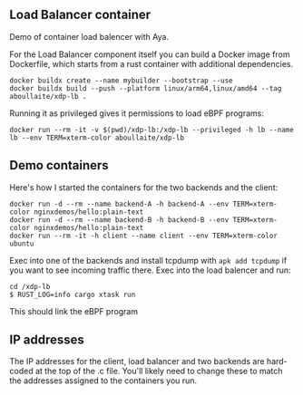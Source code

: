 ## Load Balancer container

Demo of container load balencer with Aya.

For the Load Balancer component itself you can build a Docker image from Dockerfile, which starts from a rust container with additional dependencies.

```
docker buildx create --name mybuilder --bootstrap --use
docker buildx build --push --platform linux/arm64,linux/amd64 --tag aboullaite/xdp-lb .
```
Running it as privileged gives it permissions to load eBPF programs:
```
docker run --rm -it -v $(pwd)/xdp-lb:/xdp-lb --privileged -h lb --name lb --env TERM=xterm-color aboullaite/xdp-lb
```
## Demo containers
Here's how I started the containers for the two backends and the client:
```
docker run -d --rm --name backend-A -h backend-A --env TERM=xterm-color nginxdemos/hello:plain-text
docker run -d --rm --name backend-B -h backend-B --env TERM=xterm-color nginxdemos/hello:plain-text
docker run --rm -it -h client --name client --env TERM=xterm-color ubuntu
```

Exec into one of the backends and install tcpdump with `apk add tcpdump` if you want to see incoming traffic there.
Exec into the load balencer and run:
```
cd /xdp-lb
$ RUST_LOG=info cargo xtask run
```
This should link the eBPF program
## IP addresses
The IP addresses for the client, load balancer and two backends are hard-coded at the top of the .c file. You'll likely need to change these to match the addresses assigned to the containers you run.


